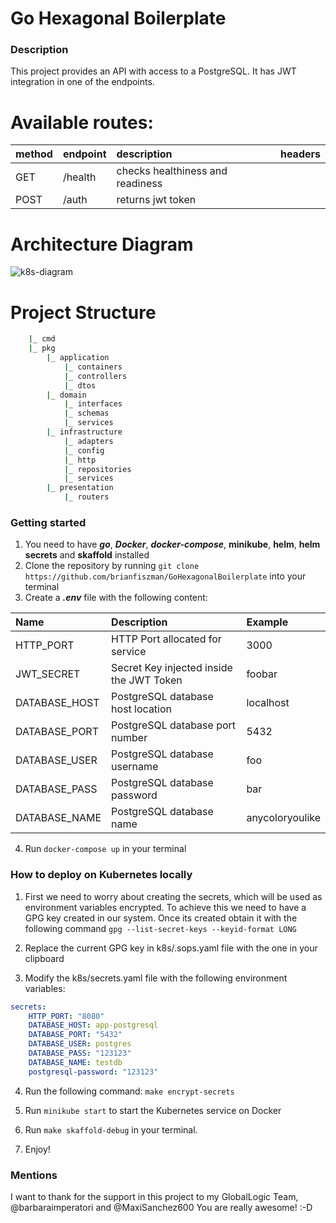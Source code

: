 # Go Hexagonal Boilerplate

### Description
This project provides an API with access to a PostgreSQL.
It has JWT integration in one of the endpoints.

# Available routes:

|method|endpoint|description|headers|
|:-----|:-----|:-----|:-----|
|GET|/health|checks healthiness and readiness| |
|POST|/auth|returns jwt token| |

# Architecture Diagram
![k8s-diagram](https://user-images.githubusercontent.com/13773140/151622302-921745e7-3eb2-4af1-bb22-e703ce3f815f.png)


# Project Structure
```sh
    |_ cmd
    |_ pkg
        |_ application
            |_ containers
            |_ controllers
            |_ dtos
        |_ domain
            |_ interfaces
            |_ schemas
            |_ services
        |_ infrastructure
            |_ adapters
            |_ config
            |_ http
            |_ repositories
            |_ services       
        |_ presentation
            |_ routers
```
### Getting started
1. You need to have ***go***, ***Docker***, ***docker-compose***, **minikube**, **helm**, **helm secrets** and **skaffold** installed
2. Clone the repository by running `git clone https://github.com/brianfiszman/GoHexagonalBoilerplate` into your terminal
3. Create a ***.env*** file with the following content:

|Name|Description|Example|
|:-----|:-----|:-----|
|HTTP_PORT|HTTP Port allocated for service|3000|
|JWT_SECRET|Secret Key injected inside the JWT Token|foobar|
|DATABASE_HOST|PostgreSQL database host location|localhost|
|DATABASE_PORT|PostgreSQL database port number |5432|
|DATABASE_USER|PostgreSQL database username |foo|
|DATABASE_PASS|PostgreSQL database password |bar|
|DATABASE_NAME|PostgreSQL database name |anycoloryoulike|

4. Run `docker-compose up` in your terminal


### How to deploy on Kubernetes locally
1. First we need to worry about creating the secrets, which will be used as environment variables encrypted.
To achieve this we need to have a GPG key created in our system. Once its created obtain it with the following command `gpg --list-secret-keys --keyid-format LONG`

2. Replace the current GPG key in k8s/.sops.yaml file with the one in your clipboard 

3. Modify the k8s/secrets.yaml file with the following environment variables:
```yaml
secrets:
    HTTP_PORT: "8080"
    DATABASE_HOST: app-postgresql
    DATABASE_PORT: "5432"
    DATABASE_USER: postgres
    DATABASE_PASS: "123123"
    DATABASE_NAME: testdb
    postgresql-password: "123123"
```

4. Run the following command: `make encrypt-secrets`

5. Run `minikube start` to start the Kubernetes service on Docker

6. Run `make skaffold-debug` in your terminal.

7. Enjoy!


### Mentions
I want to thank for the support in this project to my GlobalLogic Team, @barbaraimperatori and @MaxiSanchez600
You are really awesome! :-D
